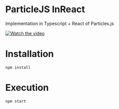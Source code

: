# ParticleJS InReact
Implementation in Typescript + React of Particles.js 

[![Watch the video](https://i.imgflip.com/2cihmd.gif)](C:\Users\nehab\Documents\Explore\myownParticleJS\Media1.mp4) 
# Installation
``` npm install ```

# Execution
``` npm start ```
